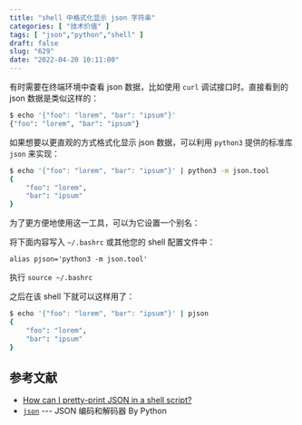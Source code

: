 ```yaml
---
title: "shell 中格式化显示 json 字符串"
categories: [ "技术价值" ]
tags: [ "json","python","shell" ]
draft: false
slug: "629"
date: "2022-04-20 10:11:00"
---
```



有时需要在终端环境中查看 json 数据，比如使用 `curl`  调试接口时。直接看到的 json 数据是类似这样的：

```bash
$ echo '{"foo": "lorem", "bar": "ipsum"}'
{"foo": "lorem", "bar": "ipsum"}
```


如果想要以更直观的方式格式化显示 json 数据，可以利用 `python3` 提供的标准库 `json` 来实现：

```bash
$ echo '{"foo": "lorem", "bar": "ipsum"}' | python3 -m json.tool
{
    "foo": "lorem",
    "bar": "ipsum"
}
```

为了更方便地使用这一工具，可以为它设置一个别名：

将下面内容写入 `~/.bashrc` 或其他您的 shell 配置文件中：

```
alias pjson='python3 -m json.tool'
```

执行 `source ~/.bashrc`

之后在该 shell 下就可以这样用了：

```bash
$ echo '{"foo": "lorem", "bar": "ipsum"}' | pjson
{
    "foo": "lorem",
    "bar": "ipsum"
}
```

## 参考文献
-  [How can I pretty-print JSON in a shell script?](https://stackoverflow.com/questions/352098/how-can-i-pretty-print-json-in-a-shell-script)
-  [`json`](https://docs.python.org/zh-cn/3/library/json.html#module-json "json: Encode and decode the JSON format.") --- JSON 编码和解码器 By Python